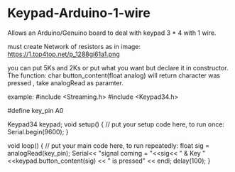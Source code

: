 # Keypad-Arduino-1-wire
Allows an Arduino/Genuino board to deal with keypad 3 * 4 with 1 wire. 

must create Network of resistors as in image:
https://1.top4top.net/p_1288gi61a1.png

you can put 5Ks and 2Ks or put what you want but declare it in constructor.
 The function: char button_content(float analog) will return character was pressed , take analogRead as paramter.


example:
#include <Streaming.h>
#include <Keypad34.h>

#define key_pin A0

Keypad34 keypad;
void setup() {
  // put your setup code here, to run once:
  Serial.begin(9600);
}

void loop() {
  // put your main code here, to run repeatedly:
  float sig = analogRead(key_pin);
  Serial<< "signal coming = "<<sig<< " & Key " <<keypad.button_content(sig) << " is pressed" << endl;
  delay(100);
}
